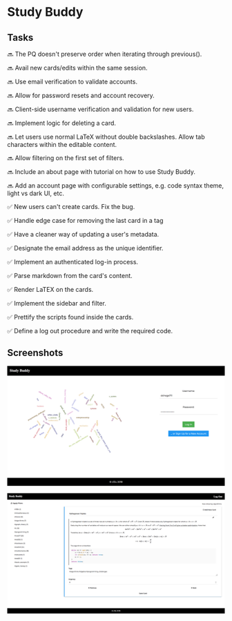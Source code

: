 # Study Buddy

## Tasks

:soon: The PQ doesn't preserve order when iterating through previous().

:soon: Avail new cards/edits within the same session.

:soon: Use email verification to validate accounts.

:soon: Allow for password resets and account recovery.

:soon: Client-side username verification and validation for new users.

:soon: Implement logic for deleting a card.

:soon: Let users use normal LaTeX without double backslashes. Allow tab characters within the editable content.

:soon: Allow filtering on the first set of filters.

:soon: Include an about page with tutorial on how to use Study Buddy.

:soon: Add an account page with configurable settings, e.g. code syntax theme, light vs dark UI, etc.

:white_check_mark: New users can't create cards. Fix the bug.

:white_check_mark: Handle edge case for removing the last card in a tag

:white_check_mark: Have a cleaner way of updating a user's metadata.

:white_check_mark: Designate the email address as the unique identifier.

:white_check_mark: Implement an authenticated log-in process.

:white_check_mark: Parse markdown from the card's content.

:white_check_mark: Render LaTEX on the cards.

:white_check_mark: Implement the sidebar and filter.

:white_check_mark: Prettify the scripts found inside the cards.

:white_check_mark: Define a log out procedure and write the required code.

## Screenshots

![Login Page](https://github.com/dchege711/study_buddy/blob/master/data/login_page.png)

![Sample Card](https://github.com/dchege711/study_buddy/blob/master/data/sample_card.png)